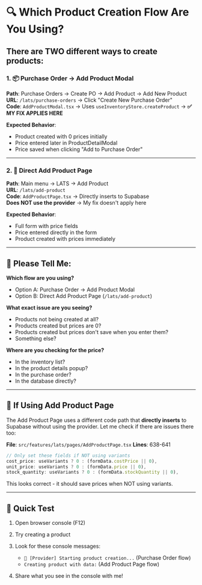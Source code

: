 # 🔍 Which Product Creation Flow Are You Using?

## There are TWO different ways to create products:

### 1. 📦 Purchase Order → Add Product Modal
**Path**: Purchase Orders → Create PO → Add Product → Add New Product  
**URL**: `/lats/purchase-orders` → Click "Create New Purchase Order"  
**Code**: `AddProductModal.tsx` → Uses `useInventoryStore.createProduct` → **✅ MY FIX APPLIES HERE**

**Expected Behavior**:
- Product created with 0 prices initially
- Price entered later in ProductDetailModal
- Price saved when clicking "Add to Purchase Order"

---

### 2. 📝 Direct Add Product Page
**Path**: Main menu → LATS → Add Product  
**URL**: `/lats/add-product`  
**Code**: `AddProductPage.tsx` → Directly inserts to Supabase  
**Does NOT use the provider** → My fix doesn't apply here

**Expected Behavior**:
- Full form with price fields
- Price entered directly in the form
- Product created with prices immediately

---

## 🤔 Please Tell Me:

**Which flow are you using?**
- Option A: Purchase Order → Add Product Modal
- Option B: Direct Add Product Page (`/lats/add-product`)

**What exact issue are you seeing?**
- Products not being created at all?
- Products created but prices are 0?
- Products created but prices don't save when you enter them?
- Something else?

**Where are you checking for the price?**
- In the inventory list?
- In the product details popup?
- In the purchase order?
- In the database directly?

---

## 🔧 If Using Add Product Page

The Add Product Page uses a different code path that **directly inserts** to Supabase without using the provider. Let me check if there are issues there too:

**File**: `src/features/lats/pages/AddProductPage.tsx`
**Lines**: 638-641

```typescript
// Only set these fields if NOT using variants
cost_price: useVariants ? 0 : (formData.costPrice || 0),
unit_price: useVariants ? 0 : (formData.price || 0),
stock_quantity: useVariants ? 0 : (formData.stockQuantity || 0),
```

This looks correct - it should save prices when NOT using variants.

---

## 🧪 Quick Test

1. Open browser console (F12)
2. Try creating a product
3. Look for these console messages:
   - `🔧 [Provider] Starting product creation...` (Purchase Order flow)
   - `Creating product with data:` (Add Product Page flow)

4. Share what you see in the console with me!

